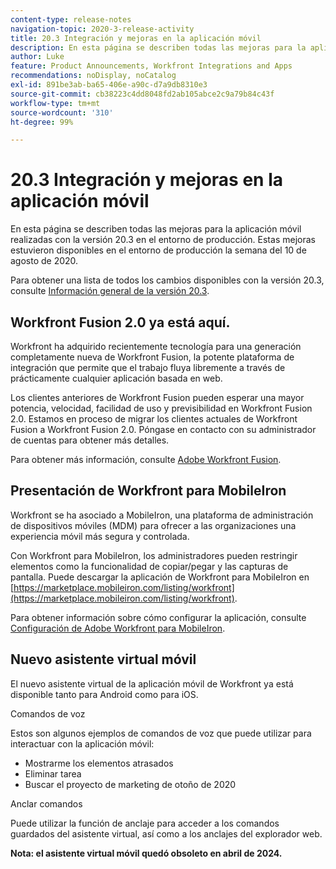 ```yaml
---
content-type: release-notes
navigation-topic: 2020-3-release-activity
title: 20.3 Integración y mejoras en la aplicación móvil
description: En esta página se describen todas las mejoras para la aplicación móvil realizadas con la versión 20.3 en el entorno de producción. Estas mejoras estuvieron disponibles en el entorno de producción la semana del 10 de agosto de 2020.
author: Luke
feature: Product Announcements, Workfront Integrations and Apps
recommendations: noDisplay, noCatalog
exl-id: 891be3ab-ba65-406e-a90c-d7a9db8310e3
source-git-commit: cb38223c4dd8048fd2ab105abce2c9a79b84c43f
workflow-type: tm+mt
source-wordcount: '310'
ht-degree: 99%

---
```


# 20.3 Integración y mejoras en la aplicación móvil

En esta página se describen todas las mejoras para la aplicación móvil realizadas con la versión 20.3 en el entorno de producción. Estas mejoras estuvieron disponibles en el entorno de producción la semana del 10 de agosto de 2020.

Para obtener una lista de todos los cambios disponibles con la versión 20.3, consulte [Información general de la versión 20.3](../../../product-announcements/product-releases/20.3-release-activity/20-3-release-overview.md).

## Workfront Fusion 2.0 ya está aquí.

Workfront ha adquirido recientemente tecnología para una generación completamente nueva de Workfront Fusion, la potente plataforma de integración que permite que el trabajo fluya libremente a través de prácticamente cualquier aplicación basada en web.

Los clientes anteriores de Workfront Fusion pueden esperar una mayor potencia, velocidad, facilidad de uso y previsibilidad en Workfront Fusion 2.0. Estamos en proceso de migrar los clientes actuales de Workfront Fusion a Workfront Fusion 2.0. Póngase en contacto con su administrador de cuentas para obtener más detalles.

Para obtener más información, consulte [Adobe Workfront Fusion](https://experienceleague.adobe.com/es/docs/workfront-fusion/using/home).

## Presentación de Workfront para MobileIron

Workfront se ha asociado a MobileIron, una plataforma de administración de dispositivos móviles (MDM) para ofrecer a las organizaciones una experiencia móvil más segura y controlada.

Con Workfront para MobileIron, los administradores pueden restringir elementos como la funcionalidad de copiar/pegar y las capturas de pantalla. Puede descargar la aplicación de Workfront para MobileIron en [https://marketplace.mobileiron.com/listing/workfront](https://marketplace.mobileiron.com/listing/workfront).

Para obtener información sobre cómo configurar la aplicación, consulte [Configuración de Adobe Workfront para MobileIron](../../../workfront-basics/mobile-apps/using-the-workfront-mobile-app/wf-mobileiron-configs.md).

## Nuevo asistente virtual móvil

El nuevo asistente virtual de la aplicación móvil de Workfront ya está disponible tanto para Android como para iOS.

Comandos de voz

Estos son algunos ejemplos de comandos de voz que puede utilizar para interactuar con la aplicación móvil:

* Mostrarme los elementos atrasados
* Eliminar tarea
* Buscar el proyecto de marketing de otoño de 2020

Anclar comandos

Puede utilizar la función de anclaje para acceder a los comandos guardados del asistente virtual, así como a los anclajes del explorador web.

**Nota: el asistente virtual móvil quedó obsoleto en abril de 2024.**

